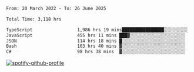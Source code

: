 <!--START_SECTION:waka-->

```txt
From: 20 March 2022 - To: 26 June 2025

Total Time: 3,118 hrs

TypeScript                 1,986 hrs 19 mins████████████████░░░░░░░░░   63.71 %
JavaScript                 455 hrs 11 mins ███▓░░░░░░░░░░░░░░░░░░░░░   14.60 %
JSON                       114 hrs 18 mins █░░░░░░░░░░░░░░░░░░░░░░░░   03.67 %
Bash                       103 hrs 40 mins ▓░░░░░░░░░░░░░░░░░░░░░░░░   03.33 %
C#                         98 hrs 38 mins  ▓░░░░░░░░░░░░░░░░░░░░░░░░   03.16 %
```

<!--END_SECTION:waka-->
[![spotify-github-profile](https://spotify-github-profile.vercel.app/api/view?uid=c00zprrvy9xiloa9qnco3hmng&cover_image=true&theme=novatorem&show_offline=false&background_color=121212&bar_color=53b14f&bar_color_cover=false)](https://spotify-github-profile.vercel.app/api/view?uid=c00zprrvy9xiloa9qnco3hmng&redirect=true)



